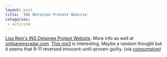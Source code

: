 ```yaml
---
layout: post
title: 'INS Detainee Protest Website'
categories:
 - activism
---
```


<a href="http://lisarein.com/peace/summary.html">Lisa Rein's INS Detainee Protest Website</a>. More info as well at <a href="http://www.onlisareinsradar.com/">onlisareinsradar.com</a>. <a href="http://ftp.archive.org/movies/lisarein/jan6-10sf/lisarein-jan8sf.mp3">This mp3</a> is interesting. Maybe a random thought but it seems that 9-11 reversed innocent-until-proven-guilty. (via <a href="http://consumptive.org/weblog/blog.html">consumptive</a>)

